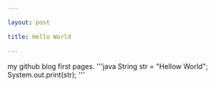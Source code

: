 ```yaml
---

layout: post

title: Hello World

---
```


my github blog first pages.
'''java
String str = "Hellow World";
System.out.print(str);
'''
